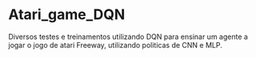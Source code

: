 # Atari_game_DQN
Diversos testes e treinamentos utilizando DQN para ensinar um agente a jogar o jogo de atari Freeway, utilizando politicas de CNN e MLP.
